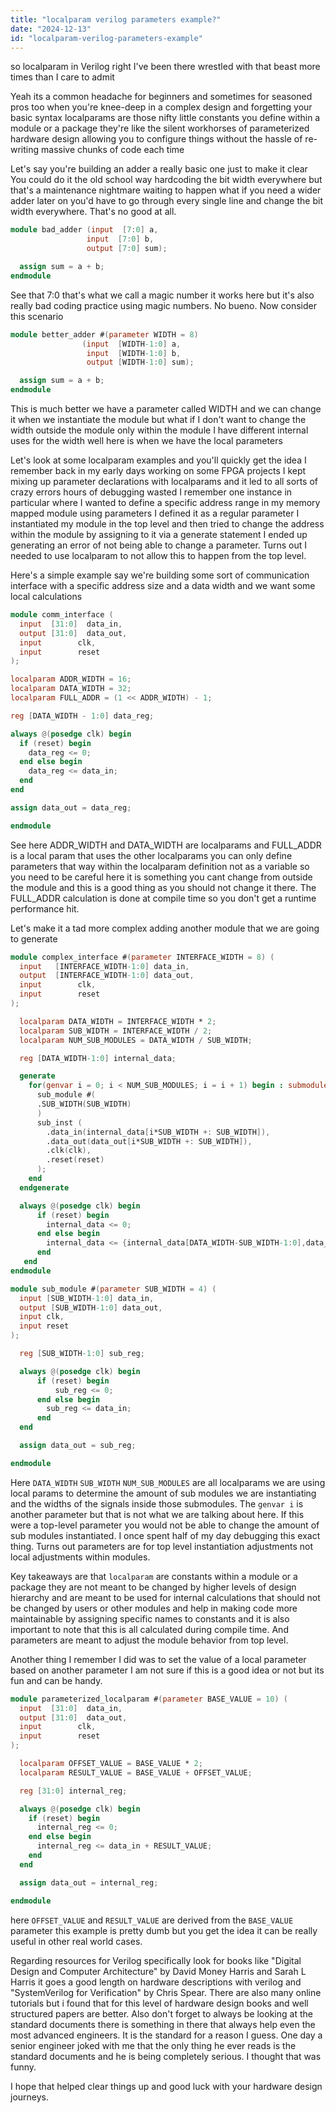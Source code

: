 ```yaml
---
title: "localparam verilog parameters example?"
date: "2024-12-13"
id: "localparam-verilog-parameters-example"
---
```


so localparam in Verilog right I've been there wrestled with that beast more times than I care to admit

Yeah its a common headache for beginners and sometimes for seasoned pros too when you're knee-deep in a complex design and forgetting your basic syntax localparams are those nifty little constants you define within a module or a package they're like the silent workhorses of parameterized hardware design allowing you to configure things without the hassle of re-writing massive chunks of code each time

Let's say you're building an adder a really basic one just to make it clear You could do it the old school way hardcoding the bit width everywhere but that's a maintenance nightmare waiting to happen what if you need a wider adder later on you'd have to go through every single line and change the bit width everywhere. That's no good at all.

```verilog
module bad_adder (input  [7:0] a,
                 input  [7:0] b,
                 output [7:0] sum);

  assign sum = a + b;
endmodule
```

See that 7:0 that's what we call a magic number it works here but it's also really bad coding practice using magic numbers. No bueno. Now consider this scenario

```verilog
module better_adder #(parameter WIDTH = 8)
                (input  [WIDTH-1:0] a,
                 input  [WIDTH-1:0] b,
                 output [WIDTH-1:0] sum);

  assign sum = a + b;
endmodule
```

This is much better we have a parameter called WIDTH and we can change it when we instantiate the module but what if I don't want to change the width outside the module only within the module I have different internal uses for the width well here is when we have the local parameters

Let's look at some localparam examples and you'll quickly get the idea I remember back in my early days working on some FPGA projects I kept mixing up parameter declarations with localparams and it led to all sorts of crazy errors hours of debugging wasted I remember one instance in particular where I wanted to define a specific address range in my memory mapped module using parameters I defined it as a regular parameter I instantiated my module in the top level and then tried to change the address within the module by assigning to it via a generate statement I ended up generating an error of not being able to change a parameter. Turns out I needed to use localparam to not allow this to happen from the top level.

Here's a simple example say we're building some sort of communication interface with a specific address size and a data width and we want some local calculations

```verilog
module comm_interface (
  input  [31:0]  data_in,
  output [31:0]  data_out,
  input        clk,
  input        reset
);

localparam ADDR_WIDTH = 16;
localparam DATA_WIDTH = 32;
localparam FULL_ADDR = (1 << ADDR_WIDTH) - 1;

reg [DATA_WIDTH - 1:0] data_reg;

always @(posedge clk) begin
  if (reset) begin
    data_reg <= 0;
  end else begin
    data_reg <= data_in;
  end
end

assign data_out = data_reg;

endmodule
```
See here ADDR\_WIDTH and DATA\_WIDTH are localparams and FULL\_ADDR is a local param that uses the other localparams you can only define parameters that way within the localparam definition not as a variable so you need to be careful here it is something you cant change from outside the module and this is a good thing as you should not change it there. The FULL\_ADDR calculation is done at compile time so you don't get a runtime performance hit.

Let's make it a tad more complex adding another module that we are going to generate

```verilog
module complex_interface #(parameter INTERFACE_WIDTH = 8) (
  input   [INTERFACE_WIDTH-1:0] data_in,
  output  [INTERFACE_WIDTH-1:0] data_out,
  input        clk,
  input        reset
);

  localparam DATA_WIDTH = INTERFACE_WIDTH * 2;
  localparam SUB_WIDTH = INTERFACE_WIDTH / 2;
  localparam NUM_SUB_MODULES = DATA_WIDTH / SUB_WIDTH;

  reg [DATA_WIDTH-1:0] internal_data;

  generate
    for(genvar i = 0; i < NUM_SUB_MODULES; i = i + 1) begin : submodules
      sub_module #(
      .SUB_WIDTH(SUB_WIDTH)
      )
      sub_inst (
        .data_in(internal_data[i*SUB_WIDTH +: SUB_WIDTH]),
        .data_out(data_out[i*SUB_WIDTH +: SUB_WIDTH]),
        .clk(clk),
        .reset(reset)
      );
    end
  endgenerate

  always @(posedge clk) begin
      if (reset) begin
        internal_data <= 0;
      end else begin
        internal_data <= {internal_data[DATA_WIDTH-SUB_WIDTH-1:0],data_in};
      end
   end
endmodule

module sub_module #(parameter SUB_WIDTH = 4) (
  input [SUB_WIDTH-1:0] data_in,
  output [SUB_WIDTH-1:0] data_out,
  input clk,
  input reset
);

  reg [SUB_WIDTH-1:0] sub_reg;

  always @(posedge clk) begin
      if (reset) begin
          sub_reg <= 0;
      end else begin
        sub_reg <= data_in;
      end
  end

  assign data_out = sub_reg;

endmodule
```
Here `DATA_WIDTH` `SUB_WIDTH` `NUM_SUB_MODULES` are all localparams we are using local params to determine the amount of sub modules we are instantiating and the widths of the signals inside those submodules. The `genvar i` is another parameter but that is not what we are talking about here. If this were a top-level parameter you would not be able to change the amount of sub modules instantiated. I once spent half of my day debugging this exact thing. Turns out parameters are for top level instantiation adjustments not local adjustments within modules.

Key takeaways are that `localparam` are constants within a module or a package they are not meant to be changed by higher levels of design hierarchy and are meant to be used for internal calculations that should not be changed by users or other modules and help in making code more maintainable by assigning specific names to constants and it is also important to note that this is all calculated during compile time. And parameters are meant to adjust the module behavior from top level.

Another thing I remember I did was to set the value of a local parameter based on another parameter I am not sure if this is a good idea or not but its fun and can be handy.
```verilog
module parameterized_localparam #(parameter BASE_VALUE = 10) (
  input  [31:0]  data_in,
  output [31:0]  data_out,
  input        clk,
  input        reset
);

  localparam OFFSET_VALUE = BASE_VALUE * 2;
  localparam RESULT_VALUE = BASE_VALUE + OFFSET_VALUE;

  reg [31:0] internal_reg;

  always @(posedge clk) begin
    if (reset) begin
      internal_reg <= 0;
    end else begin
      internal_reg <= data_in + RESULT_VALUE;
    end
  end

  assign data_out = internal_reg;

endmodule
```
here `OFFSET_VALUE` and `RESULT_VALUE` are derived from the `BASE_VALUE` parameter this example is pretty dumb but you get the idea it can be really useful in other real world cases.

Regarding resources for Verilog specifically look for books like "Digital Design and Computer Architecture" by David Money Harris and Sarah L Harris it goes a good length on hardware descriptions with verilog and "SystemVerilog for Verification" by Chris Spear. There are also many online tutorials but i found that for this level of hardware design books and well structured papers are better. Also don't forget to always be looking at the standard documents there is something in there that always help even the most advanced engineers. It is the standard for a reason I guess. One day a senior engineer joked with me that the only thing he ever reads is the standard documents and he is being completely serious. I thought that was funny.

I hope that helped clear things up and good luck with your hardware design journeys.
